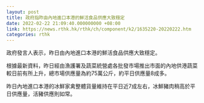 ```yaml
---
layout: post
title: 政府指昨由內地進口本港的鮮活食品供應大致穩定
date: 2022-02-22 21:09:40.000000000 +08:00
link: https://news.rthk.hk/rthk/ch/component/k2/1635220-20220222.htm
categories: rthk
---
```


政府發言人表示，昨日由內地進口本港的鮮活食品供應大致穩定。 

根據最新資料，昨日經由漁護署及蔬菜統營處各批發市場推出市面的內地供港蔬菜較日前有所上升，總市場供應量為約75萬公斤，約平日供應量8成多。 

昨日內地進口本港的冰鮮家禽整體貨量維持在平日近7成左右，冰鮮豬肉稍高於平日供應量，活豬供應則如常。
